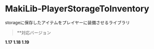 # MakiLib-PlayerStorageToInventory
storageに保存したアイテムをプレイヤーに装備させるライブラリ

> **対応バージョン
> 
**1.17 1.18 1.19**


